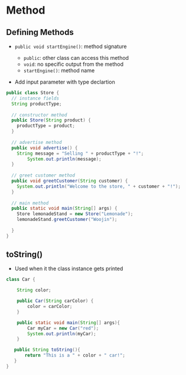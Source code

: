 # Method
## Defining Methods
* `public void startEngine()`: method signature
    * `public`: other class can access this method
    * `void`: no specific output from the method
    * `startEngine()`: method name 

* Add input parameter with type declartion
```java
public class Store {
  // instance fields
  String productType;
  
  // constructor method
  public Store(String product) {
    productType = product;
  }
  
  // advertise method
  public void advertise() {
    String message = "Selling " + productType + "!";
		System.out.println(message);
  }
  
  // greet customer method
  public void greetCustomer(String customer) {
    System.out.println("Welcome to the store, " + customer + "!");
  }
  
  // main method
  public static void main(String[] args) {
    Store lemonadeStand = new Store("Lemonade");
    lemonadeStand.greetCustomer("Woojin");
    
  }
}
```
## toString()
* Used when it the class instance gets printed
```java
class Car {

    String color;

    public Car(String carColor) {
        color = carColor;
    }

    public static void main(String[] args){
        Car myCar = new Car("red");
        System.out.println(myCar);
    }

   public String toString(){
       return "This is a " + color + " car!";
   }
}
```
